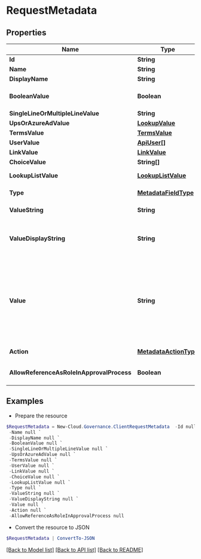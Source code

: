 # RequestMetadata
## Properties

Name | Type | Description | Notes
------------ | ------------- | ------------- | -------------
**Id** | **String** | Id of metadata. | [optional] 
**Name** | **String** | Name of metadata. | [optional] 
**DisplayName** | **String** |  | [optional] 
**BooleanValue** | **Boolean** | Value of Yes/No metadata. | [optional] [default to $false]
**SingleLineOrMultipleLineValue** | **String** | Value of Single/Multiple line of text metadata. | [optional] 
**UpsOrAzureAdValue** | [**LookupValue**](LookupValue.md) | Value of User Profile or Azure AD metadata. | [optional] 
**TermsValue** | [**TermsValue**](TermsValue.md) | Value of Managed metadata metadata. | [optional] 
**UserValue** | [**ApiUser[]**](ApiUser.md) | Value of Person or Group metadata. | [optional] 
**LinkValue** | [**LinkValue**](LinkValue.md) | Value of Hyperlink metadata. | [optional] 
**ChoiceValue** | **String[]** | Value of Choice metadata. | [optional] 
**LookupListValue** | [**LookupListValue**](LookupListValue.md) | Value of Lookup to SharePoint library/list metadata. | [optional] 
**Type** | [**MetadataFieldType**](MetadataFieldType.md) | Type of metadata. | [optional] [readonly] 
**ValueString** | **String** | Display value of metadata. | [optional] [readonly] 
**ValueDisplayString** | **String** | Display value of metadata for show in the page.  The customer maybe depend the valueString to do something, so we need a new property for show in the page  GAO-43948 | [optional] 
**Value** | **String** | Value of metadata, you can set this value for all metadata types when calling API  Examples:  Yes/No metadata: &quot;&quot;True&quot;&quot;  User Profile or Azure AD metadata: &quot;&quot;user1@example.com&quot;&quot;  Managed metadata metadata: &quot;&quot;term1;term2&quot;&quot;  Person or Group metadata: &quot;&quot;user1@example.com;user2@example.com&quot;&quot;  Hyperlink metadata: &quot;&quot;linktitle;linkaddress&quot;&quot;  Lookup to SharePoint library/list metadata: &quot;&quot;value&quot;&quot;  Choice metadata: &quot;&quot;choice1;choice2&quot;&quot; | [optional] 
**Action** | [**MetadataActionType**](MetadataActionType.md) | Action of metadata, used in change workspace metadata service. | [optional] 
**AllowReferenceAsRoleInApprovalProcess** | **Boolean** | Whether the metadata is allowed to be referenced as a variable role that can be selected in an approval process. | [optional] [default to $false]

## Examples

- Prepare the resource
```powershell
$RequestMetadata = New-Cloud.Governance.ClientRequestMetadata  -Id null `
 -Name null `
 -DisplayName null `
 -BooleanValue null `
 -SingleLineOrMultipleLineValue null `
 -UpsOrAzureAdValue null `
 -TermsValue null `
 -UserValue null `
 -LinkValue null `
 -ChoiceValue null `
 -LookupListValue null `
 -Type null `
 -ValueString null `
 -ValueDisplayString null `
 -Value null `
 -Action null `
 -AllowReferenceAsRoleInApprovalProcess null
```

- Convert the resource to JSON
```powershell
$RequestMetadata | ConvertTo-JSON
```

[[Back to Model list]](../README.md#documentation-for-models) [[Back to API list]](../README.md#documentation-for-api-endpoints) [[Back to README]](../README.md)

